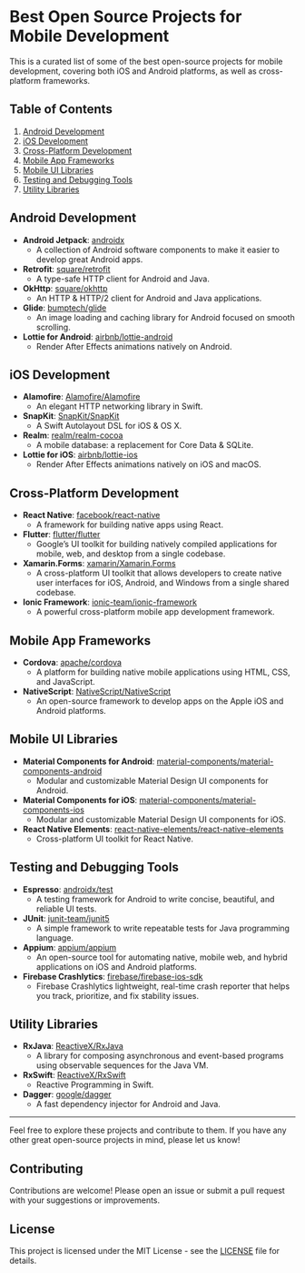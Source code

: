 # Best Open Source Projects for Mobile Development

This is a curated list of some of the best open-source projects for mobile development, covering both iOS and Android platforms, as well as cross-platform frameworks.

## Table of Contents

1. [Android Development](#android-development)
2. [iOS Development](#ios-development)
3. [Cross-Platform Development](#cross-platform-development)
4. [Mobile App Frameworks](#mobile-app-frameworks)
5. [Mobile UI Libraries](#mobile-ui-libraries)
6. [Testing and Debugging Tools](#testing-and-debugging-tools)
7. [Utility Libraries](#utility-libraries)

## Android Development

- **Android Jetpack**: [androidx](https://github.com/androidx/androidx)
  - A collection of Android software components to make it easier to develop great Android apps.
- **Retrofit**: [square/retrofit](https://github.com/square/retrofit)
  - A type-safe HTTP client for Android and Java.
- **OkHttp**: [square/okhttp](https://github.com/square/okhttp)
  - An HTTP & HTTP/2 client for Android and Java applications.
- **Glide**: [bumptech/glide](https://github.com/bumptech/glide)
  - An image loading and caching library for Android focused on smooth scrolling.
- **Lottie for Android**: [airbnb/lottie-android](https://github.com/airbnb/lottie-android)
  - Render After Effects animations natively on Android.

## iOS Development

- **Alamofire**: [Alamofire/Alamofire](https://github.com/Alamofire/Alamofire)
  - An elegant HTTP networking library in Swift.
- **SnapKit**: [SnapKit/SnapKit](https://github.com/SnapKit/SnapKit)
  - A Swift Autolayout DSL for iOS & OS X.
- **Realm**: [realm/realm-cocoa](https://github.com/realm/realm-cocoa)
  - A mobile database: a replacement for Core Data & SQLite.
- **Lottie for iOS**: [airbnb/lottie-ios](https://github.com/airbnb/lottie-ios)
  - Render After Effects animations natively on iOS and macOS.

## Cross-Platform Development

- **React Native**: [facebook/react-native](https://github.com/facebook/react-native)
  - A framework for building native apps using React.
- **Flutter**: [flutter/flutter](https://github.com/flutter/flutter)
  - Google’s UI toolkit for building natively compiled applications for mobile, web, and desktop from a single codebase.
- **Xamarin.Forms**: [xamarin/Xamarin.Forms](https://github.com/xamarin/Xamarin.Forms)
  - A cross-platform UI toolkit that allows developers to create native user interfaces for iOS, Android, and Windows from a single shared codebase.
- **Ionic Framework**: [ionic-team/ionic-framework](https://github.com/ionic-team/ionic-framework)
  - A powerful cross-platform mobile app development framework.

## Mobile App Frameworks

- **Cordova**: [apache/cordova](https://github.com/apache/cordova)
  - A platform for building native mobile applications using HTML, CSS, and JavaScript.
- **NativeScript**: [NativeScript/NativeScript](https://github.com/NativeScript/NativeScript)
  - An open-source framework to develop apps on the Apple iOS and Android platforms.

## Mobile UI Libraries

- **Material Components for Android**: [material-components/material-components-android](https://github.com/material-components/material-components-android)
  - Modular and customizable Material Design UI components for Android.
- **Material Components for iOS**: [material-components/material-components-ios](https://github.com/material-components/material-components-ios)
  - Modular and customizable Material Design UI components for iOS.
- **React Native Elements**: [react-native-elements/react-native-elements](https://github.com/react-native-elements/react-native-elements)
  - Cross-platform UI toolkit for React Native.

## Testing and Debugging Tools

- **Espresso**: [androidx/test](https://github.com/androidx/test)
  - A testing framework for Android to write concise, beautiful, and reliable UI tests.
- **JUnit**: [junit-team/junit5](https://github.com/junit-team/junit5)
  - A simple framework to write repeatable tests for Java programming language.
- **Appium**: [appium/appium](https://github.com/appium/appium)
  - An open-source tool for automating native, mobile web, and hybrid applications on iOS and Android platforms.
- **Firebase Crashlytics**: [firebase/firebase-ios-sdk](https://github.com/firebase/firebase-ios-sdk)
  - Firebase Crashlytics lightweight, real-time crash reporter that helps you track, prioritize, and fix stability issues.

## Utility Libraries

- **RxJava**: [ReactiveX/RxJava](https://github.com/ReactiveX/RxJava)
  - A library for composing asynchronous and event-based programs using observable sequences for the Java VM.
- **RxSwift**: [ReactiveX/RxSwift](https://github.com/ReactiveX/RxSwift)
  - Reactive Programming in Swift.
- **Dagger**: [google/dagger](https://github.com/google/dagger)
  - A fast dependency injector for Android and Java.

---

Feel free to explore these projects and contribute to them. If you have any other great open-source projects in mind, please let us know!

## Contributing

Contributions are welcome! Please open an issue or submit a pull request with your suggestions or improvements.

## License

This project is licensed under the MIT License - see the [LICENSE](LICENSE) file for details.
